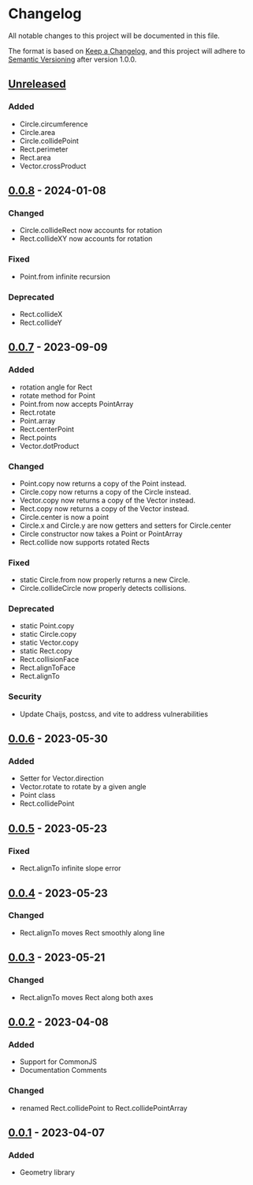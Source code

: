 # Changelog

All notable changes to this project will be documented in this file.

The format is based on [Keep a Changelog](https://keepachangelog.com/en/1.0.0/),
and this project will adhere to [Semantic Versioning](https://semver.org/spec/v2.0.0.html) after version 1.0.0.

## [Unreleased]

### Added

- Circle.circumference
- Circle.area
- Circle.collidePoint
- Rect.perimeter
- Rect.area
- Vector.crossProduct

## [0.0.8] - 2024-01-08

### Changed

- Circle.collideRect now accounts for rotation
- Rect.collideXY now accounts for rotation

### Fixed

- Point.from infinite recursion

### Deprecated

- Rect.collideX
- Rect.collideY

## [0.0.7] - 2023-09-09

### Added

- rotation angle for Rect
- rotate method for Point
- Point.from now accepts PointArray
- Rect.rotate
- Point.array
- Rect.centerPoint
- Rect.points
- Vector.dotProduct

### Changed

- Point.copy now returns a copy of the Point instead.
- Circle.copy now returns a copy of the Circle instead.
- Vector.copy now returns a copy of the Vector instead.
- Rect.copy now returns a copy of the Vector instead.
- Circle.center is now a point
- Circle.x and Circle.y are now getters and setters for Circle.center
- Circle constructor now takes a Point or PointArray
- Rect.collide now supports rotated Rects

### Fixed
- static Circle.from now properly returns a new Circle.
- Circle.collideCircle now properly detects collisions.

### Deprecated

- static Point.copy
- static Circle.copy
- static Vector.copy
- static Rect.copy
- Rect.collisionFace
- Rect.alignToFace
- Rect.alignTo

### Security
- Update Chaijs, postcss, and vite to address vulnerabilities

## [0.0.6] - 2023-05-30

### Added

- Setter for Vector.direction
- Vector.rotate to rotate by a given angle
- Point class
- Rect.collidePoint

## [0.0.5] - 2023-05-23

### Fixed

- Rect.alignTo infinite slope error

## [0.0.4] - 2023-05-23

### Changed

- Rect.alignTo moves Rect smoothly along line

## [0.0.3] - 2023-05-21

### Changed

- Rect.alignTo moves Rect along both axes

## [0.0.2] - 2023-04-08

### Added

- Support for CommonJS
- Documentation Comments

### Changed

- renamed Rect.collidePoint to Rect.collidePointArray

## [0.0.1] - 2023-04-07

### Added

- Geometry library

[unreleased]: https://github.com/tmorris42/geometry/compare/v0.0.8...HEAD
[0.0.8]: https://github.com/tmorris42/geometry/compare/v0.0.7...v0.0.8
[0.0.7]: https://github.com/tmorris42/geometry/compare/v0.0.6...v0.0.7
[0.0.6]: https://github.com/tmorris42/geometry/compare/v0.0.5...v0.0.6
[0.0.5]: https://github.com/tmorris42/geometry/compare/v0.0.4...v0.0.5
[0.0.4]: https://github.com/tmorris42/geometry/compare/v0.0.3...v0.0.4
[0.0.3]: https://github.com/tmorris42/geometry/compare/v0.0.2...v0.0.3
[0.0.2]: https://github.com/tmorris42/geometry/compare/v0.0.1...v0.0.2
[0.0.1]: https://github.com/tmorris42/geometry/releases/tag/v0.0.1

